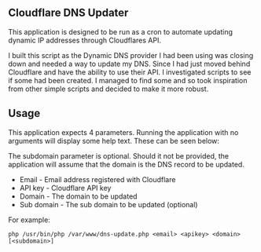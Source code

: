 Cloudflare DNS Updater
----
This application is designed to be run as a cron to automate updating dynamic IP addresses through Cloudflares API.

I built this script as the Dynamic DNS provider I had been using was closing down and needed a way to update my DNS. Since I had just moved behind Cloudflare and have the ability to use their API. I investigated scripts to see if some had been created. I managed to find some and so took inspiration from other simple scripts and decided to make it more robust.

Usage
----
This application expects 4 parameters. Running the application with no arguments will display some help text. These can be seen below:

The subdomain parameter is optional. Should it not be provided, the application will assume that the domain is the DNS record to be updated.

- Email - Email address registered with Cloudflare
- API key - Cloudflare API key
- Domain - The domain to be updated
- Sub domain - The sub domain to be updated (optional)

For example:

`php /usr/bin/php /var/www/dns-update.php <email> <apikey> <domain> [<subdomain>]`
